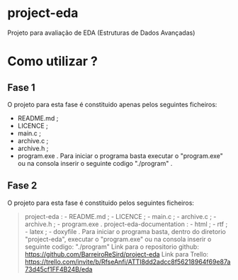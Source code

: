 # project-eda
Projeto para avaliação de EDA (Estruturas de Dados Avançadas)
# Como utilizar ?
## Fase 1
O projeto para esta fase é constituido apenas pelos seguintes ficheiros:
- README.md ;
- LICENCE ;
- main.c ;
- archive.c ;
- archive.h ;
- program.exe .
Para iniciar o programa basta executar o "program.exe" ou na consola inserir o seguinte codigo "./program" .

## Fase 2
O projeto para esta fase é constituido pelos seguintes ficheiros:
> project-eda :
    - README.md ;
    - LICENCE ;
    - main.c ;
    - archive.c ;
    - archive.h ;
    - program.exe .
> project-eda-documentation :
    - html ;
    - rtf ;
    - latex ;
    - doxyfile .
Para iniciar o programa basta, dentro do diretorio "project-eda", executar o "program.exe" ou na consola inserir o seguinte codigo: "./program"
Link para o repositorio github: https://github.com/BarreiroReSird/project-eda
Link para Trello: https://trello.com/invite/b/RfseAnfi/ATTI8dd2adcc8f56218964f69e87a73d45cf1FF4B24B/eda
